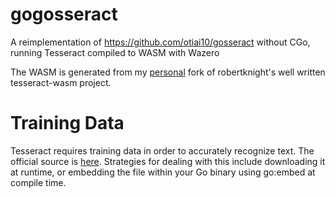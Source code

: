# gogosseract
A reimplementation of https://github.com/otiai10/gosseract without CGo, running Tesseract compiled to WASM with Wazero

The WASM is generated from my [personal](https://github.com/Danlock/tesseract-wasm) fork of robertknight's well written tesseract-wasm project.

# Training Data

Tesseract requires training data in order to accurately recognize text. The official source is [here](https://github.com/tesseract-ocr/tessdata_fast). Strategies for dealing with this include downloading it at runtime, or embedding the file within your Go binary using go:embed at compile time.

